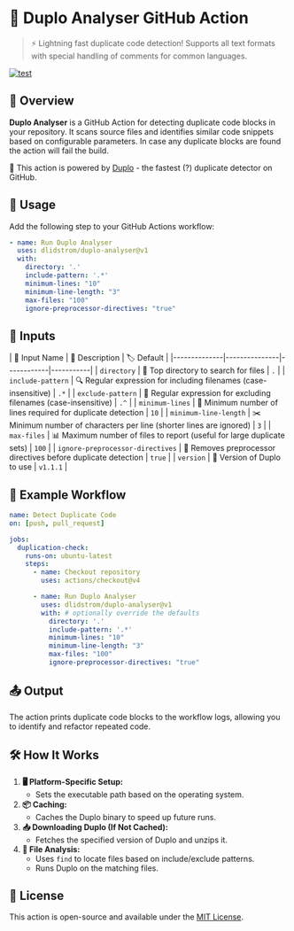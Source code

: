 # 🚀 Duplo Analyser GitHub Action

> ⚡️ Lightning fast duplicate code detection! Supports all text formats with
> special handling of comments for common languages.

[![test](https://github.com/dlidstrom/duplo-action/actions/workflows/build.yml/badge.svg)](https://github.com/dlidstrom/duplo-action/actions/workflows/build.yml)

## 📝 Overview

**Duplo Analyser** is a GitHub Action for detecting duplicate code blocks in
your repository. It scans source files and identifies similar code snippets
based on configurable parameters. In case any duplicate blocks are found the
action will fail the build.

🔋 This action is powered by [Duplo](https://github.com/dlidstrom/Duplo) - the fastest (?) duplicate detector on GitHub.

## 🚀 Usage

Add the following step to your GitHub Actions workflow:

```yaml
- name: Run Duplo Analyser
  uses: dlidstrom/duplo-analyser@v1
  with:
    directory: '.'
    include-pattern: '.*'
    minimum-lines: "10"
    minimum-line-length: "3"
    max-files: "100"
    ignore-preprocessor-directives: "true"
```

## 🔧 Inputs

| 🔹 Input Name | 📝 Description | 🏷️ Default |
|--------------|---------------|------------|-----------|
| `directory` | 📂 Top directory to search for files | `.` |
| `include-pattern` | 🔍 Regular expression for including filenames (case-insensitive) | `.*` |
| `exclude-pattern` | 🚫 Regular expression for excluding filenames (case-insensitive) | `.^` |
| `minimum-lines` | 📏 Minimum number of lines required for duplicate detection | `10` |
| `minimum-line-length` | ✂️ Minimum number of characters per line (shorter lines are ignored) | `3` |
| `max-files` | 📊 Maximum number of files to report (useful for large duplicate sets) | `100` |
| `ignore-preprocessor-directives` | 🛑 Removes preprocessor directives before duplicate detection | `true` |
| `version` | 📌 Version of Duplo to use | `v1.1.1` |

## 🔄 Example Workflow

```yaml
name: Detect Duplicate Code
on: [push, pull_request]

jobs:
  duplication-check:
    runs-on: ubuntu-latest
    steps:
      - name: Checkout repository
        uses: actions/checkout@v4

      - name: Run Duplo Analyser
        uses: dlidstrom/duplo-analyser@v1
        with: # optionally override the defaults
          directory: '.'
          include-pattern: '.*'
          minimum-lines: "10"
          minimum-line-length: "3"
          max-files: "100"
          ignore-preprocessor-directives: "true"
```

## 📤 Output

The action prints duplicate code blocks to the workflow logs, allowing you to
identify and refactor repeated code.

## 🛠️ How It Works

1. **🖥️ Platform-Specific Setup:**
   - Sets the executable path based on the operating system.
2. **📦 Caching:**
   - Caches the Duplo binary to speed up future runs.
3. **📥 Downloading Duplo (If Not Cached):**
   - Fetches the specified version of Duplo and unzips it.
4. **📂 File Analysis:**
   - Uses `find` to locate files based on include/exclude patterns.
   - Runs Duplo on the matching files.

## 📜 License

This action is open-source and available under the [MIT License](LICENSE).
